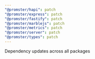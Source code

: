 ```yaml
---
"@promster/hapi": patch	
"@promster/express": patch	
"@promster/fastify": patch	
"@promster/marblejs": patch	
"@promster/metrics": patch	
"@promster/server": patch	
"@promster/types": patch	
---
```


Dependency updates across all packages
